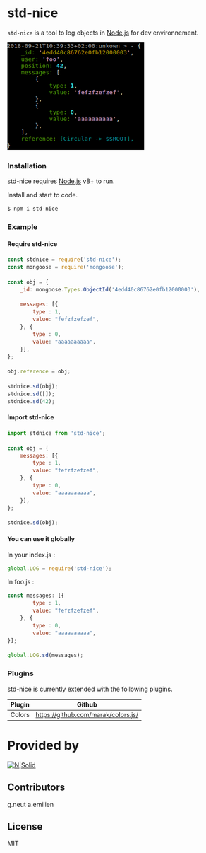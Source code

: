 # std-nice

`std-nice` is a tool to log objects in [Node.js](https://nodejs.org/) for dev environnement.

![](https://raw.githubusercontent.com/COTEP-DEV/std-nice/master/assets/example.png)

### Installation

std-nice requires [Node.js](https://nodejs.org/) v8+ to run.

Install and start to code.

```sh
$ npm i std-nice
```
### Example

#### Require std-nice
```js
const stdnice = require('std-nice');
const mongoose = require('mongoose');

const obj = {
	_id: mongoose.Types.ObjectId('4edd40c86762e0fb12000003'),

	messages: [{
		type : 1,
		value: "fefzfzefzef",
	}, {
		type : 0,
		value: "aaaaaaaaaa",
	}],
};

obj.reference = obj;

stdnice.sd(obj);
stdnice.sd([]);
stdnice.sd(42);
```

#### Import std-nice
```js
import stdnice from 'std-nice';

const obj = {
	messages: [{
		type : 1,
		value: "fefzfzefzef",
	}, {
		type : 0,
		value: "aaaaaaaaaa",
	}],
};

stdnice.sd(obj);
```

#### You can use it globally

In your index.js :
```js
global.LOG = require('std-nice');
```
In foo.js :
```js
const messages: [{
	    type : 1,
	    value: "fefzfzefzef",
    }, {
	    type : 0,
	    value: "aaaaaaaaaa",
}];

global.LOG.sd(messages);
```

### Plugins

std-nice is currently extended with the following plugins.

| Plugin | Github |
| ------ | ------ |
| Colors | https://github.com/marak/colors.js/ |

# Provided by

[![N|Solid](https://www.cotep.fr/wp-content/uploads/2018/09/logo_home-1.jpg)](https://cotep.fr)

Contributors
----

g.neut
a.emilien

License
----

MIT
